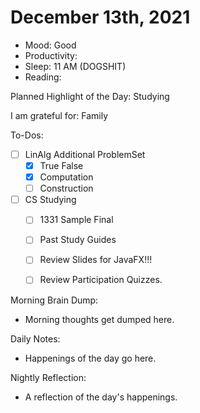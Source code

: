 # December 13th, 2021

- Mood: Good
- Productivity: 
- Sleep: 11 AM (DOGSHIT)
- Reading: 

Planned Highlight of the Day: Studying

I am grateful for: Family

To-Dos:
- [ ] LinAlg Additional ProblemSet
	- [x] True False
	- [x] Computation
	- [ ] Construction
- [ ] CS Studying
	- [ ] 1331 Sample Final
	- [ ] Past Study Guides
	- [ ] Review Slides for JavaFX!!!
	- [ ] Review Participation Quizzes.


Morning Brain Dump:
- Morning thoughts get dumped here.

Daily Notes:
- Happenings of the day go here.


Nightly Reflection: 
- A reflection of the day's happenings.





